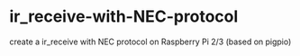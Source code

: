 # ir_receive-with-NEC-protocol
create a ir_receive with NEC protocol on Raspberry Pi 2/3 (based on pigpio)
